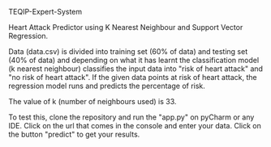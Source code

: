   TEQIP-Expert-System
  
  

  Heart Attack Predictor using K Nearest Neighbour and Support Vector Regression.
  
  
  

Data (data.csv) is divided into training set (60% of data) and testing set (40% of data) and depending on what it has learnt the classification model (k nearest neighbour) classifies the input data into "risk of heart attack" and "no risk of heart attack". If the given data points at risk of heart attack, the regression model runs and predicts the percentage of risk. 

The value of k (number of neighbours used) is 33.

To test this, clone the repository and run the "app.py" on pyCharm or any IDE. Click on the url that comes in the console and enter your data. Click on the button "predict" to get your results. 
